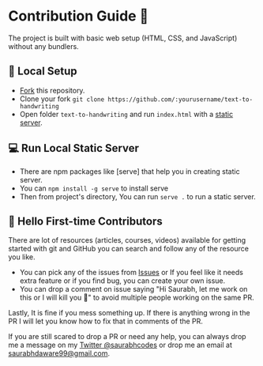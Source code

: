 # Contribution Guide 🌻

The project is built with basic web setup (HTML, CSS, and JavaScript) without any bundlers.

## 🐨 Local Setup

- [Fork](https://github.com/saurabhdaware/text-to-handwriting/fork) this repository.
- Clone your fork `git clone https://github.com/:yourusername/text-to-handwriting`
- Open folder `text-to-handwriting` and run `index.html` with a [static server](#-run-local-static-server).

## 💻 Run Local Static Server

- There are npm packages like [serve] that help you in creating static server.
- You can `npm install -g serve` to install serve
- Then from project's directory, You can run `serve .` to run a static server.

## 🤗 Hello First-time Contributors

There are lot of resources (articles, courses, videos) available for getting started with git and GitHub you can search and follow any of the resource you like.

- You can pick any of the issues from [Issues](https://github.com/saurabhdaware/text-to-handwriting/issues) or If you feel like it needs extra feature or if you find bug, you can create your own issue.
- You can drop a comment on issue saying "Hi Saurabh, let me work on this or I will kill you 🔪" to avoid multiple people working on the same PR.

Lastly, It is fine if you mess something up. If there is anything wrong in the PR I will let you know how to fix that in comments of the PR.

If you are still scared to drop a PR or need any help, you can always drop me a message on my [Twitter @saurabhcodes](https://twitter.com/saurabhcodes) or drop me an email at saurabhdaware99@gmail.com.

